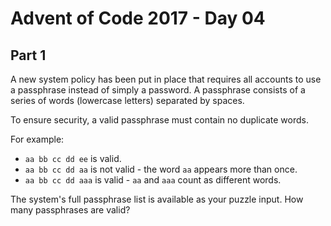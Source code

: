 # Advent of Code 2017 - Day 04

## Part 1
A new system policy has been put in place that requires all accounts to use a
passphrase instead of simply a password.
A passphrase consists of a series of words (lowercase letters) separated by
spaces.

To ensure security, a valid passphrase must contain no duplicate words.

For example:

- `aa bb cc dd ee` is valid.
- `aa bb cc dd aa` is not valid - the word `aa` appears more than once.
- `aa bb cc dd aaa` is valid - `aa` and `aaa` count as different words.

The system's full passphrase list is available as your puzzle input.
How many passphrases are valid?
